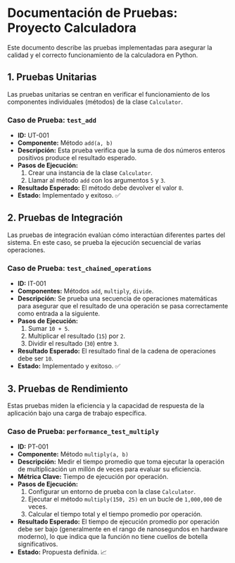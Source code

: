 # Documentación de Pruebas: Proyecto Calculadora

Este documento describe las pruebas implementadas para asegurar la calidad y el correcto funcionamiento de la calculadora en Python.

## 1. Pruebas Unitarias

Las pruebas unitarias se centran en verificar el funcionamiento de los componentes individuales (métodos) de la clase `Calculator`.

### Caso de Prueba: `test_add`

* **ID:** UT-001
* **Componente:** Método `add(a, b)`
* **Descripción:** Esta prueba verifica que la suma de dos números enteros positivos produce el resultado esperado.
* **Pasos de Ejecución:**
    1.  Crear una instancia de la clase `Calculator`.
    2.  Llamar al método `add` con los argumentos `5` y `3`.
* **Resultado Esperado:** El método debe devolver el valor `8`.
* **Estado:** Implementado y exitoso. ✅

## 2. Pruebas de Integración

Las pruebas de integración evalúan cómo interactúan diferentes partes del sistema. En este caso, se prueba la ejecución secuencial de varias operaciones.

### Caso de Prueba: `test_chained_operations`

* **ID:** IT-001
* **Componentes:** Métodos `add`, `multiply`, `divide`.
* **Descripción:** Se prueba una secuencia de operaciones matemáticas para asegurar que el resultado de una operación se pasa correctamente como entrada a la siguiente.
* **Pasos de Ejecución:**
    1.  Sumar `10 + 5`.
    2.  Multiplicar el resultado (`15`) por `2`.
    3.  Dividir el resultado (`30`) entre `3`.
* **Resultado Esperado:** El resultado final de la cadena de operaciones debe ser `10`.
* **Estado:** Implementado y exitoso. ✅

## 3. Pruebas de Rendimiento

Estas pruebas miden la eficiencia y la capacidad de respuesta de la aplicación bajo una carga de trabajo específica.

### Caso de Prueba: `performance_test_multiply`

* **ID:** PT-001
* **Componente:** Método `multiply(a, b)`
* **Descripción:** Medir el tiempo promedio que toma ejecutar la operación de multiplicación un millón de veces para evaluar su eficiencia.
* **Métrica Clave:** Tiempo de ejecución por operación.
* **Pasos de Ejecución:**
    1.  Configurar un entorno de prueba con la clase `Calculator`.
    2.  Ejecutar el método `multiply(150, 25)` en un bucle de `1,000,000` de veces.
    3.  Calcular el tiempo total y el tiempo promedio por operación.
* **Resultado Esperado:** El tiempo de ejecución promedio por operación debe ser bajo (generalmente en el rango de nanosegundos en hardware moderno), lo que indica que la función no tiene cuellos de botella significativos.
* **Estado:** Propuesta definida. 📈